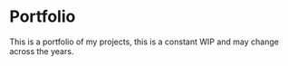 # Portfolio
This is a portfolio of my projects, this is a constant WIP and may change across the years. 
